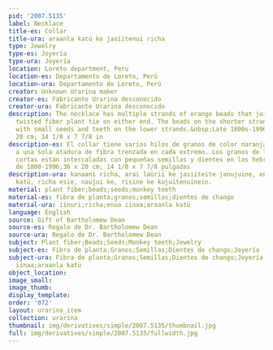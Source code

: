 ```yaml
---
pid: '2007.5135'
label: Necklace
title-es: Collar
title-ura: araanla katü ke jasiitenui richa
type: Jewelry
type-es: Joyería
type-ura: Joyería
location: Loreto department, Peru
location-es: Departamento de Loreto, Perú
location-ura: Departamento de Loreto, Perú
creator: Unknown Urarina maker
creator-es: Fabricante Urarina desconocido
creator-ura: Fabricante Urarina desconocido
description: The necklace has multiple strands of orange beads that join to a single
  twisted fiber plant tie on either end. The beads on the shorter strands are interspersed
  with small seeds and teeth on the lower strands.&nbsp;Late 1800s-1996.&nbsp;36 x
  20 cm; 14 1/8 x 7 7/8 in
description-es: El collar tiene varios hilos de granos de color naranja que se unen
  a una sola atadura de fibra trenzada en cada extremo. Los granos de las hebras más
  cortas están intercaladas con pequeñas semillas y dientes en las hebras inferiores;Finales
  de 1800-1996;36 x 20 cm; 14 1/8 x 7 7/8 pulgadas
description-ura: kanaani richa, arai laürii ke jasiiteite janujuine, enüa inaa, kanii
  katü, richa esie, naujui ke, risine ke kujuitenuinein.
material: plant fiber;beads;seeds;monkey teeth
material-es: fibra de planta;granos;semillas;dientes de chango
material-ura: iinuri;richa;enüa iinaa;araanla katü
language: English
source: Gift of Bartholomew Dean
source-es: Regalo de Dr. Bartholomew Dean
source-ura: Regalo de Dr. Bartholomew Dean
subject: Plant fiber;Beads;Seeds;Monkey teeth;Jewelry
subject-es: Fibra de planta;Granos;Semillas;Dientes de chango;Joyería
subject-ura: Fibra de planta;Granos;Semillas;Dientes de chango;Joyería;iinuri;richa;enüa
  iinaa;araanla katü
object_location:
image_small:
image_thumb:
display_template:
order: '072'
layout: urarina_item
collection: urarina
thumbnail: img/derivatives/simple/2007.5135/thumbnail.jpg
full: img/derivatives/simple/2007.5135/fullwidth.jpg
---
```

